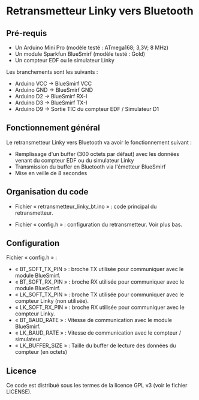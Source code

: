 Retransmetteur Linky vers Bluetooth
==

Pré-requis
--

* Un Arduino Mini Pro (modèle testé : ATmega168; 3,3V; 8 MHz)
* Un module Sparkfun BlueSmirf (modèle testé : Gold)
* Un compteur EDF ou le simulateur Linky

Les branchements sont les suivants :
* Arduino VCC -> BlueSmirf VCC
* Arduino GND -> BlueSmirf GND
* Arduino D2 -> BlueSmirf RX-I
* Arduino D3 -> BlueSmirf TX-I
* Arduino D9 -> Sortie TIC du compteur EDF / Simulateur D1


Fonctionnement général
--

Le retransmetteur Linky vers Bluetooth va avoir le fonctionnement suivant :
* Remplissage d'un buffer (300 octets par défaut) avec les données venant du compteur EDF ou du simulateur Linky
* Transmission du buffer en Bluetooth via l'émetteur BlueSmirf
* Mise en veille de 8 secondes


Organisation du code
--

* Fichier « retransmetteur_linky_bt.ino » : code principal du retransmetteur.

* Fichier « config.h » : configuration du retransmetteur. Voir plus bas.

Configuration
--

Fichier « config.h » :
* « BT_SOFT_TX_PIN » : broche TX utilisée pour communiquer avec le module BlueSmirf.
* « BT_SOFT_RX_PIN » : broche RX utilisée pour communiquer avec le module BlueSmirf.
* « LK_SOFT_TX_PIN » : broche TX utilisée pour communiquer avec le compteur Linky (non utilisée).
* « LK_SOFT_RX_PIN » : broche RX utilisée pour communiquer avec le compteur Linky.
* « BT_BAUD_RATE » : Vitesse de communication avec le module BlueSmirf.
* « LK_BAUD_RATE » : Vitesse de communication avec le compteur / simulateur
* « LK_BUFFER_SIZE » : Taille du buffer de lecture des données du compteur (en octets)


Licence
--

Ce code est distribué sous les termes de la licence GPL v3 (voir le fichier
LICENSE).
